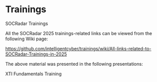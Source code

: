 # Trainings
SOCRadar Trainings

All the SOCRadar 2025 trainings-related links can be viewed from the following Wiki page:

https://github.com/intelligentcyber/trainings/wiki/All-links-related-to-SOCRadar-Trainings-in-2025

The above material was presented in the following presentations:

XTI Fundamentals Training 
<link to the training>
